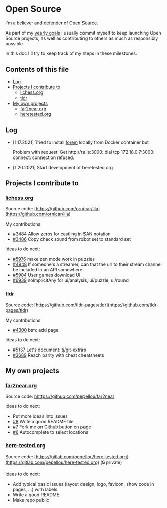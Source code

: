 # Open Source

I'm a believer and defender of [Open Source](https://en.wikipedia.org/wiki/Open_source).

As part of my [yearly goals](goals/README.md) I usually commit myself to keep launching Open Source projects, as well as contributing to others as much as responsibly possible.

In this doc I'll try to keep track of my steps in these milestones.

## Contents of this file

 - [Log](#log)
 - [Projects I contribute to](#projects-i-contribute-to)
   - [lichess.org](#lichessorg)
   - [tldr](#tldr)
 - [My own projects](#my-own-projects)
   - [far2near.org](#far2nearorg)
   - [heretested.org](#heretestedorg)

## Log

 - [1.17.2021] Tried to install [forem](https://github.com/forem/forem) locally from Docker container but

    Problem with request: Get http://rails:3000: dial tcp 172.18.0.7:3000: connect: connection refused.

 - [1.20.2021] Start development of heretested.org

## Projects I contribute to

### [lichess.org](https://lichess.org/)

Source code: [https://github.com/ornicar/lila](https://github.com/ornicar/lila)

My contributions:
 - [#3484](https://github.com/ornicar/lila/pull/3484) Allow zeros for castling in SAN notation
 - [#3486](https://github.com/ornicar/lila/pull/3486) Copy check sound from robot set to standard set

Ideas to do next:
 - [#5976](https://github.com/ornicar/lila/issues/5976) make zen mode work in puzzles
 - [#4948](https://github.com/ornicar/lila/issues/4948) If someone's a streamer, can that the url to their stream channel be included in an API somewhere
 - [#5904](https://github.com/ornicar/lila/issues/5904) User games download UI
 - [#6939](https://github.com/ornicar/lila/issues/6939) noImplicitAny for ui/analysis, ui/puzzle, ui/round

### tldr

Source code: [https://github.com/tldr-pages/tldr](https://github.com/tldr-pages/tldr)

My contributions:
 - [#4300](https://github.com/tldr-pages/tldr/pull/4300) btm: add page

Ideas to do next:
 - [#5137](https://github.com/tldr-pages/tldr/issues/5137) Let's document: tj/git-extras
 - [#3689](https://github.com/tldr-pages/tldr/issues/3689) Reach parity with cheat cheatsheets

## My own projects

### [far2near.org](http://far2near.org/)

Source code: [hhttps://github.com/pepellou/far2near](https://github.com/pepellou/far2near)

Ideas to do next:
 - Put more ideas into issues
 - [#8](https://github.com/pepellou/far2near/issues/8) Write a good README file
 - [#7](https://github.com/pepellou/far2near/issues/7) Fork me on Github button on page
 - [#6](https://github.com/pepellou/far2near/issues/6) Autocomplete to select locations


### [here-tested.org](http://here-tested.org)

Source code: [https://gitlab.com/pepellou/here-tested.org](https://gitlab.com/pepellou/here-tested.org) (🔒 private)

Ideas to do next:
 - Add typical basic issues (layout design, logo, favicon, show code in pages, ...) with labels
 - Write a good README
 - Make repo public
